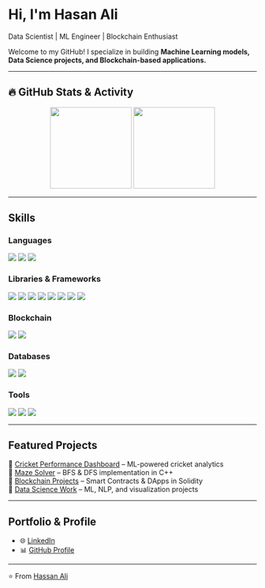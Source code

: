 # Hi, I'm Hasan Ali  
Data Scientist | ML Engineer | Blockchain Enthusiast  

Welcome to my GitHub! I specialize in building **Machine Learning models, Data Science projects, and Blockchain-based applications.**  

---

## 🔥 GitHub Stats & Activity
<p align="center">
  <img src="https://github-readme-stats.vercel.app/api?username=hassanimtiaz158&show_icons=true&theme=radical" height="165">
  <img src="https://github-readme-stats.vercel.app/api/top-langs/?username=hassanimtiaz158&layout=compact&theme=radical" height="165">
</p>

---

## Skills  

### **Languages**  
<p align="left">
  <img src="https://img.shields.io/badge/Python-3776AB?style=for-the-badge&logo=python&logoColor=white">
  <img src="https://img.shields.io/badge/SQL-4479A1?style=for-the-badge&logo=postgresql&logoColor=white">
  <img src="https://img.shields.io/badge/C++-00599C?style=for-the-badge&logo=cplusplus&logoColor=white">
</p>  

### **Libraries & Frameworks**  
<p align="left">
  <img src="https://img.shields.io/badge/Pandas-150458?style=for-the-badge&logo=pandas&logoColor=white">
  <img src="https://img.shields.io/badge/NumPy-013243?style=for-the-badge&logo=numpy&logoColor=white">
  <img src="https://img.shields.io/badge/Scikit--learn-F7931E?style=for-the-badge&logo=scikitlearn&logoColor=white">
  <img src="https://img.shields.io/badge/Flask-000000?style=for-the-badge&logo=flask&logoColor=white">
  <img src="https://img.shields.io/badge/Streamlit-FF4B4B?style=for-the-badge&logo=streamlit&logoColor=white">
  <img src="https://img.shields.io/badge/NLTK-85C1E9?style=for-the-badge&logo=python&logoColor=black">
  <img src="https://img.shields.io/badge/Matplotlib-005571?style=for-the-badge&logo=plotly&logoColor=white">
  <img src="https://img.shields.io/badge/Seaborn-9A9CEE?style=for-the-badge&logo=python&logoColor=black">
</p>  

### **Blockchain**  
<p align="left">
  <img src="https://img.shields.io/badge/Ethereum-3C3C3D?style=for-the-badge&logo=ethereum&logoColor=white">
  <img src="https://img.shields.io/badge/Solidity-2C2C2C?style=for-the-badge&logo=solidity&logoColor=white">
</p>  

### **Databases**  
<p align="left">
  <img src="https://img.shields.io/badge/SQLite-003B57?style=for-the-badge&logo=sqlite&logoColor=white">
  <img src="https://img.shields.io/badge/MySQL-4479A1?style=for-the-badge&logo=mysql&logoColor=white">
</p>  

### **Tools**  
<p align="left">
  <img src="https://img.shields.io/badge/Git-F05032?style=for-the-badge&logo=git&logoColor=white">
  <img src="https://img.shields.io/badge/Google%20Colab-F9AB00?style=for-the-badge&logo=googlecolab&logoColor=white">
  <img src="https://img.shields.io/badge/Jupyter-F37626?style=for-the-badge&logo=jupyter&logoColor=white">
</p>  

---

## Featured Projects  
🔹 [Cricket Performance Dashboard](https://github.com/hassanimtiaz158/Cricket-Performance-Dashboard) – ML-powered cricket analytics  
🔹 [Maze Solver](https://github.com/hassanimtiaz158/Maze-Solver) – BFS & DFS implementation in C++  
🔹 [Blockchain Projects](https://github.com/hassanimtiaz158/Blockchain) – Smart Contracts & DApps in Solidity  
🔹 [Data Science Work](https://github.com/hassanimtiaz158/Data-Science) – ML, NLP, and visualization projects  

---

## Portfolio & Profile  
- 🌐 [LinkedIn](https://www.linkedin.com/in/hassan-ali-61580629a/)  
- 📊 [GitHub Profile](https://github.com/hassanimtiaz158)  

---
⭐️ From [Hassan Ali](https://github.com/hassanimtiaz158)
